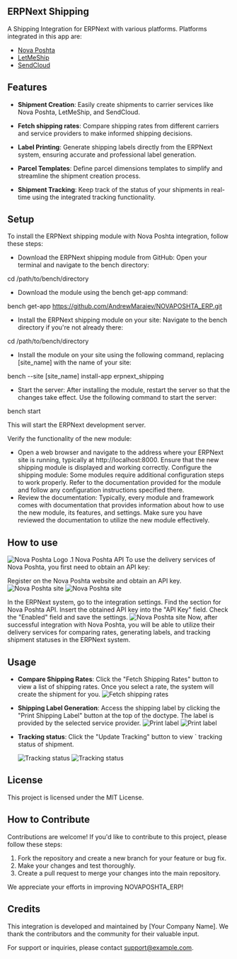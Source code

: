 ## ERPNext Shipping

A Shipping Integration for ERPNext with various platforms. Platforms integrated in this app are:
- [Nova Poshta](https://novaposhta.ua/)
- [LetMeShip](https://www.letmeship.com/en/)
- [SendCloud](https://www.sendcloud.com/home-new/)

## Features

- **Shipment Creation**: Easily create shipments to carrier services like Nova Poshta, LetMeShip, and SendCloud.

- **Fetch shipping rates**: Compare shipping rates from different carriers and service providers to make informed shipping decisions.

- **Label Printing**: Generate shipping labels directly from the ERPNext system, ensuring accurate and professional label generation.

- **Parcel Templates**: Define parcel dimensions templates to simplify and streamline the shipment creation process.

- **Shipment Tracking**: Keep track of the status of your shipments in real-time using the integrated tracking functionality.


## Setup
To install the ERPNext shipping module with Nova Poshta integration, follow these steps:

- Download the ERPNext shipping module from GitHub:
Open your terminal and navigate to the bench directory:

cd /path/to/bench/directory

- Download the module using the bench get-app command:

bench get-app https://github.com/AndrewMaraiev/NOVAPOSHTA_ERP.git

- Install the ERPNext shipping module on your site:
Navigate to the bench directory if you're not already there:

cd /path/to/bench/directory

- Install the module on your site using the following command, replacing [site_name] with the name of your site:

bench --site [site_name] install-app erpnext_shipping

- Start the server:
After installing the module, restart the server so that the changes take effect. Use the following command to start the server:

bench start

This will start the ERPNext development server.


Verify the functionality of the new module:
- Open a web browser and navigate to the address where your ERPNext site is running, typically at http://localhost:8000. Ensure that the new shipping module is displayed and working correctly.
Configure the shipping module:
Some modules require additional configuration steps to work properly. Refer to the documentation provided for the module and follow any configuration instructions specified there.
- Review the documentation:
Typically, every module and framework comes with documentation that provides information about how to use the new module, its features, and settings. Make sure you have reviewed the documentation to utilize the new module effectively.


## How to use

![Nova Poshta Logo](https://github.com/AndrewMaraiev/NOVAPOSHTA_ERP/blob/main/np.png)
.1 Nova Poshta API
To use the delivery services of Nova Poshta, you first need to obtain an API key:

Register on the Nova Poshta website and obtain an API key.
![Nova Poshta site](https://github.com/AndrewMaraiev/NOVAPOSHTA_ERP/blob/main/novaposhta.png)
![Nova Poshta site](https://github.com/AndrewMaraiev/NOVAPOSHTA_ERP/blob/main/np%20api.png)

In the ERPNext system, go to the integration settings.
Find the section for Nova Poshta API.
Insert the obtained API key into the "API Key" field.
Check the "Enabled" field and save the settings.
 ![Nova Poshta site](https://github.com/AndrewMaraiev/NOVAPOSHTA_ERP/blob/main/erp%20np%20api.png)
Now, after successful integration with Nova Poshta, you will be able to utilize their delivery services for comparing rates, generating labels, and tracking shipment statuses in the ERPNext system.


## Usage

- **Compare Shipping Rates**:
  Click the "Fetch Shipping Rates" button to view a list of shipping rates. Once you select a rate, the system will create the shipment for you.
  ![Fetch shipping rates](https://github.com/AndrewMaraiev/NOVAPOSHTA_ERP/blob/main/fetch%20shipping%20rates.png)

- **Shipping Label Generation**:
  Access the shipping label by clicking the "Print Shipping Label" button at the top of the doctype. The label is provided by the selected service provider.
  ![Print label](https://github.com/AndrewMaraiev/NOVAPOSHTA_ERP/blob/main/print%20shipping%20label.png)
  ![Print label](https://github.com/AndrewMaraiev/NOVAPOSHTA_ERP/blob/main/label%20'zebra'.png)

- **Tracking status**:
  Click the "Update Tracking" button to view ` tracking status of shipment.

  ![Tracking status](https://github.com/AndrewMaraiev/NOVAPOSHTA_ERP/blob/main/status.png)
  ![Tracking status](https://github.com/AndrewMaraiev/NOVAPOSHTA_ERP/blob/main/status%20done.png)
  
## License

This project is licensed under the MIT License.

## How to Contribute

Contributions are welcome! If you'd like to contribute to this project, please follow these steps:

1. Fork the repository and create a new branch for your feature or bug fix.
2. Make your changes and test thoroughly.
3. Create a pull request to merge your changes into the main repository.

We appreciate your efforts in improving NOVAPOSHTA_ERP!

## Credits

This integration is developed and maintained by [Your Company Name]. We thank the contributors and the community for their valuable input.

For support or inquiries, please contact support@example.com.

